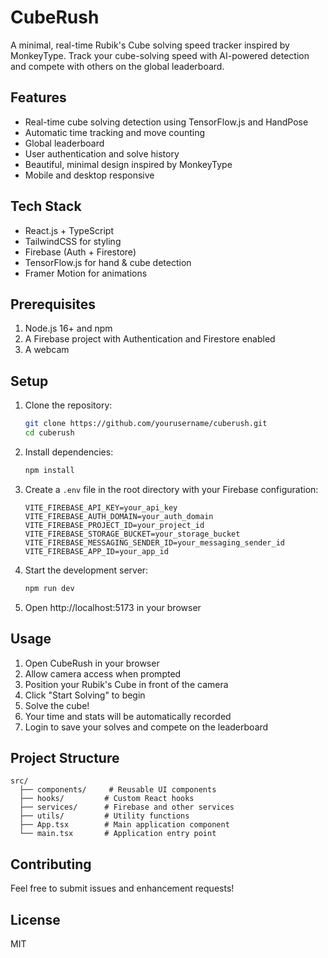 # CubeRush

A minimal, real-time Rubik's Cube solving speed tracker inspired by MonkeyType. Track your cube-solving speed with AI-powered detection and compete with others on the global leaderboard.

## Features

- Real-time cube solving detection using TensorFlow.js and HandPose
- Automatic time tracking and move counting
- Global leaderboard
- User authentication and solve history
- Beautiful, minimal design inspired by MonkeyType
- Mobile and desktop responsive

## Tech Stack

- React.js + TypeScript
- TailwindCSS for styling
- Firebase (Auth + Firestore)
- TensorFlow.js for hand & cube detection
- Framer Motion for animations

## Prerequisites

1. Node.js 16+ and npm
2. A Firebase project with Authentication and Firestore enabled
3. A webcam

## Setup

1. Clone the repository:
   ```bash
   git clone https://github.com/yourusername/cuberush.git
   cd cuberush
   ```

2. Install dependencies:
   ```bash
   npm install
   ```

3. Create a `.env` file in the root directory with your Firebase configuration:
   ```
   VITE_FIREBASE_API_KEY=your_api_key
   VITE_FIREBASE_AUTH_DOMAIN=your_auth_domain
   VITE_FIREBASE_PROJECT_ID=your_project_id
   VITE_FIREBASE_STORAGE_BUCKET=your_storage_bucket
   VITE_FIREBASE_MESSAGING_SENDER_ID=your_messaging_sender_id
   VITE_FIREBASE_APP_ID=your_app_id
   ```

4. Start the development server:
   ```bash
   npm run dev
   ```

5. Open http://localhost:5173 in your browser

## Usage

1. Open CubeRush in your browser
2. Allow camera access when prompted
3. Position your Rubik's Cube in front of the camera
4. Click "Start Solving" to begin
5. Solve the cube!
6. Your time and stats will be automatically recorded
7. Login to save your solves and compete on the leaderboard

## Project Structure

```
src/
  ├── components/     # Reusable UI components
  ├── hooks/         # Custom React hooks
  ├── services/      # Firebase and other services
  ├── utils/         # Utility functions
  ├── App.tsx        # Main application component
  └── main.tsx       # Application entry point
```

## Contributing

Feel free to submit issues and enhancement requests!

## License

MIT 